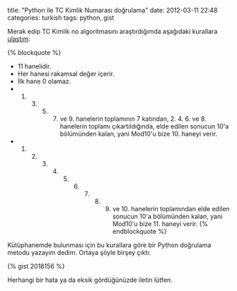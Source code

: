 title: "Python ile TC Kimlik Numarası doğrulama"
date: 2012-03-11 22:48
categories: turkish
tags: python, gist

Merak edip TC Kimlik no algoritmasını araştırdığımda aşağıdaki kurallara [ulaştım](http://www.kodaman.org/yazi/t-c-kimlik-no-algoritmasi):

{% blockquote %}
* 11 hanelidir.
* Her hanesi rakamsal değer içerir.
* İlk hane 0 olamaz.
* 1. 3. 5. 7. ve 9. hanelerin toplamının 7 katından, 2. 4. 6. ve 8. hanelerin toplamı çıkartıldığında, elde edilen sonucun 10'a bölümünden kalan, yani Mod10'u bize 10. haneyi verir.
* 1. 2. 3. 4. 5. 6. 7. 8. 9. ve 10. hanelerin toplamından elde edilen sonucun 10'a bölümünden kalan, yani Mod10'u bize 11. haneyi verir.
{% endblockquote %}

Kütüphanemde bulunması için bu kurallara göre bir Python doğrulama metodu yazayım dedim. Ortaya şöyle birşey çıktı:

{% gist 2018156 %}

Herhangi bir hata ya da eksik gördüğünüzde iletin lütfen.

